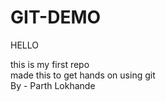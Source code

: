 # GIT-DEMO
HELLO 
<br>

this is my first repo 
<br>
made this to get hands on using git 
<br>
By - Parth Lokhande

